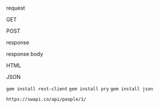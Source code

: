 request

GET

POST

response

response body

HTML

JSON

`gem install rest-client`
`gem install pry`
`gem install json`

`https://swapi.co/api/people/1/`
